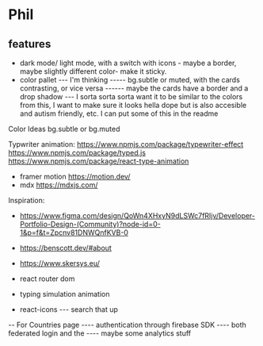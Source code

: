 # Phil

## features
- dark mode/ light mode, with a switch with icons - maybe a border, maybe slightly different color- make it sticky. 
- color pallet
--- I'm thinking 
----- bg.subtle or muted, with the cards contrasting, or vice versa
------ maybe the cards have a border and a drop shadow
--- I sorta sorta sorta want it to be similar to the colors from this, I want to make sure it looks hella dope but is also accesible and autism friendly, etc. I can put some of this in the readme 

Color Ideas
bg.subtle or bg.muted


Typwriter animation:
https://www.npmjs.com/package/typewriter-effect
https://www.npmjs.com/package/typed.js
https://www.npmjs.com/package/react-type-animation


- framer motion 
https://motion.dev/
- mdx
https://mdxjs.com/

Inspiration: 
- https://www.figma.com/design/QoWn4XHxyN9dLSWc7fRIjv/Developer-Portfolio-Design-(Community)?node-id=0-1&p=f&t=Zpcnv81DNWQnfKVB-0
- https://benscott.dev/#about
- https://www.skersys.eu/


- react router dom 
- typing simulation animation 
- react-icons
--- search that up




-- For Countries page 
---- authentication through firebase SDK
---- both federated login and the 
---- maybe some analytics stuff 
